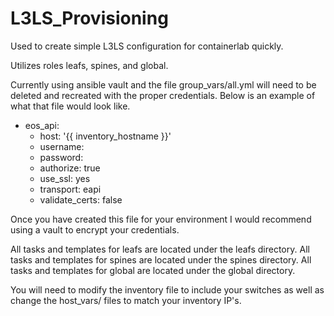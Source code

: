 # L3LS_Provisioning
Used to create simple L3LS configuration for containerlab quickly.

Utilizes roles leafs, spines, and global.

Currently using ansible vault and the file group_vars/all.yml will need to be deleted and recreated with the proper credentials.  Below is an example of what that file would look like.

  * eos_api:
    * host: '{{ inventory_hostname }}'
    * username: 
    * password: 
    * authorize: true
    * use_ssl: yes
    * transport: eapi
    * validate_certs: false

Once you have created this file for your environment I would recommend using a vault to encrypt your credentials. 

All tasks and templates for leafs are located under the leafs directory.
All tasks and templates for spines are located under the spines directory.
All tasks and templates for global are located under the global directory.

You will need to modify the inventory file to include your switches as well as change the host_vars/ files to match your inventory IP's.
